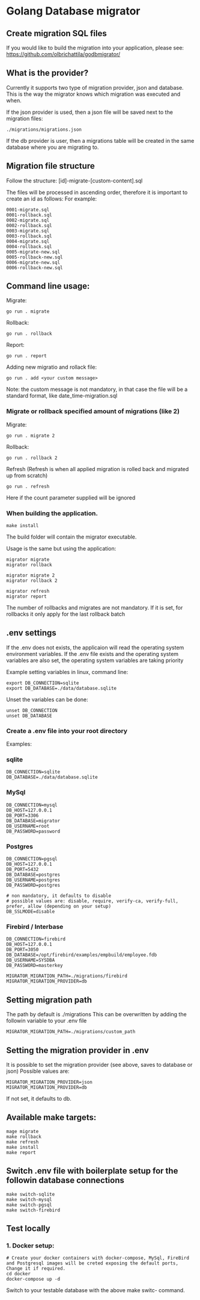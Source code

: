 # Golang Database migrator

## Create migration SQL files

If you would like to build the migration into your application, please see:
https://github.com/olbrichattila/godbmigrator/


## What is the provider?
Currently it supports two type of migration provider, json and database.
This is the way the migrator knows which migration was executed and when.

If the json provider is used, then a json file will be saved next to the migration files:
```
./migrations/migrations.json
```

If the db provider is user, then a migrations table will be created in the same database where you are migrating to.

## Migration file structure
Follow the structure:
[id]-migrate-[custom-content].sql

The files will be processed in ascending order, therefore it is important to create an id as follows:
For example:
```
0001-migrate.sql
0001-rollback.sql
0002-migrate.sql
0002-rollback.sql
0003-migrate.sql
0003-rollback.sql
0004-migrate.sql
0004-rollback.sql
0005-migrate-new.sql
0005-rollback-new.sql
0006-migrate-new.sql
0006-rollback-new.sql
```

## Command line usage:
Migrate:
```
go run . migrate
```

Rollback:
```
go run . rollback
```

Report:
```
go run . report
```

Adding new migratio and rollack file:
```
go run . add <your custom message>
```
Note: the custom message is not mandatory, in that case the file will be a standard format, like date_time-migration.sql

### Migrate or rollback specified amount of migrations (like 2)
Migrate:
```
go run . migrate 2
```

Rollback:
```
go run . rollback 2
```
Refresh
(Refresh is when all applied migration is rolled back and migrated up from scratch)
```
go run . refresh
```
Here if the count parameter supplied will be ignored


### When building the application.
```
make install
```
The build folder will contain the migrator executable.

Usage is the same but using the application:

```
migrator migrate
migrator rollback

migrator migrate 2
migrator rollback 2

migrator refresh
migrator report
```

The number of rollbacks and migrates are not mandatory.
If it is set, for rollbacks it only apply for the last rollback batch

## .env settings

If the .env does not exists, the applicaion will read the operating system environment variables.
If the .env file exists and the operating system variables are also set, the operating system variables are taking priority

Example setting variables in linux, command line:
```
export DB_CONNECTION=sqlite
export DB_DATABASE=./data/database.sqlite
```

Unset the variables can be done:
```
unset DB_CONNECTION
unset DB_DATABASE
```

### Create a .env file into your root directory
Examples:

### sqlite
```
DB_CONNECTION=sqlite
DB_DATABASE=./data/database.sqlite
```

### MySql
```
DB_CONNECTION=mysql
DB_HOST=127.0.0.1
DB_PORT=3306
DB_DATABASE=migrator
DB_USERNAME=root
DB_PASSWORD=password
```

### Postgres
```
DB_CONNECTION=pgsql
DB_HOST=127.0.0.1
DB_PORT=5432
DB_DATABASE=postgres
DB_USERNAME=postgres
DB_PASSWORD=postgres

# non mandatory, it defaults to disable
# possible values are: disable, require, verify-ca, verify-full, prefer, allow (depending on your setup)
DB_SSLMODE=disable
```

### Firebird / Interbase
```
DB_CONNECTION=firebird
DB_HOST=127.0.0.1
DB_PORT=3050
DB_DATABASE=/opt/firebird/examples/empbuild/employee.fdb
DB_USERNAME=SYSDBA
DB_PASSWORD=masterkey

MIGRATOR_MIGRATION_PATH=./migrations/firebird
MIGRATOR_MIGRATION_PROVIDER=db
```

## Setting migration path
The path by default is ./migrations
This can be overwritten by adding the followin variable to your .env file
```
MIGRATOR_MIGRATION_PATH=./migrations/custom_path
```

## Setting the migration provider in .env
It is possible to set the migration provider (see above, saves to database or json)
Possible values are:
```
MIGRATOR_MIGRATION_PROVIDER=json
MIGRATOR_MIGRATION_PROVIDER=db
```
If not set, it defaults to db.

## Available make targets:
```
mage migrate
make rollback
make refresh
make install
make report
```
## Switch .env file with boilerplate setup for the followin database connections
```
make switch-sqlite
make switch-mysql
make switch-pgsql
make switch-firebird
```

## Test locally
### 1. Docker setup:

```
# Create your docker containers with docker-compose, MySql, FireBird and Postgresql images will be creted exposing the default ports, Change it if required.
cd docker
docker-compose up -d
```

Switch to your testable database with the above make switc-<dbengine> command.

